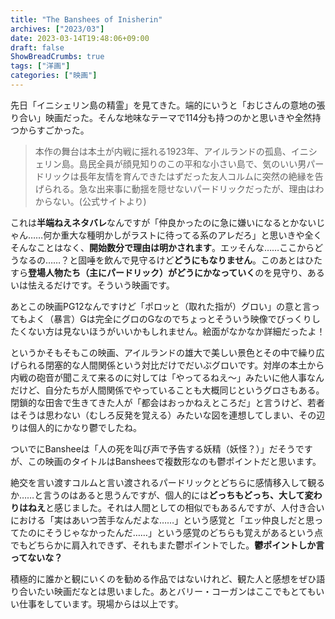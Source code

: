 ```yaml
---
title: "The Banshees of Inisherin"
archives: ["2023/03"]
date: 2023-03-14T19:48:06+09:00
draft: false
ShowBreadCrumbs: true
tags: ["洋画"]
categories: ["映画"]
---
```


先日「イニシェリン島の精霊」を見てきた。端的にいうと「おじさんの意地の張り合い」映画だった。そんな地味なテーマで114分も持つのかと思いきや全然持つからすごかった。

>本作の舞台は本土が内戦に揺れる1923年、アイルランドの孤島、イニシェリン島。島民全員が顔見知りのこの平和な小さい島で、気のいい男パードリックは長年友情を育んできたはずだった友人コルムに突然の絶縁を告げられる。急な出来事に動揺を隠せないパードリックだったが、理由はわからない。(公式サイトより)

これは**半端ねえネタバレ**なんですが「仲良かったのに急に嫌いになるとかないじゃん……何か重大な種明かしがラストに待ってる系のアレだろ」と思いきや全くそんなことはなく、**開始数分で理由は明かされます**。エッそんな……ここからどうなるの……？と固唾を飲んで見守るけど**どうにもなりません**。このあとはひたすら**登場人物たち（主にパードリック）がどうにかなっていく**のを見守り、あるいは怯えるだけです。そういう映画です。

あとこの映画PG12なんですけど「ポロッと（取れた指が）グロい」の意と言ってもよく（暴言）Gは完全にグロのGなのでちょっとそういう映像でびっくりしたくない方は見ないほうがいいかもしれません。絵面がなかなか詳細だったよ！

というかそもそもこの映画、アイルランドの雄大で美しい景色とその中で繰り広げられる閉塞的な人間関係という対比だけでだいぶグロいです。対岸の本土から内戦の砲音が聞こえて来るのに対しては「やってるねえ〜」みたいに他人事なんだけど、自分たちが人間関係でやっていることも大概同じというグロさもある。閉鎖的な田舎で生きてきた人が「都会はおっかねえところだ」と言うけど、若者はそうは思わない（むしろ反発を覚える）みたいな図を連想してしまい、その辺りは個人的にかなり鬱でしたね。

ついでにBansheeは「人の死を叫び声で予告する妖精（妖怪？）」だそうですが、この映画のタイトルはBansheesで複数形なのも鬱ポイントだと思います。

絶交を言い渡すコルムと言い渡されるパードリックとどちらに感情移入して観るか……と言うのはあると思うんですが、個人的には**どっちもどっち、大して変わりはねえ**と感じました。それは人間としての相似でもあるんですが、人付き合いにおける「実はあいつ苦手なんだよな……」という感覚と「エッ仲良しだと思ってたのにそうじゃなかったんだ……」という感覚のどちらも覚えがあるという点でもどちらかに肩入れできず、それもまた鬱ポイントでした。**鬱ポイントしか言ってないな？**

積極的に誰かと観にいくのを勧める作品ではないけれど、観た人と感想をぜひ語り合いたい映画だなとは思いました。あとバリー・コーガンはここでもとてもいい仕事をしています。現場からは以上です。
